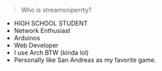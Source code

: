 > Who is streamsniperrty?
- HIGH SCHOOL STUDENT
- Network Enthusiast
- Arduinos
- Web Developer
- I use Arch BTW (kinda lol)
- Personally like San Andreas as my favorite game.

<!---
streamsniperrty/streamsniperrty is a ✨ special ✨ repository because its `README.md` (this file) appears on your GitHub profile.
You can click the Preview link to take a look at your changes.
--->
